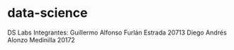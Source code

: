 # data-science
DS Labs
Integrantes:
Guillermo Alfonso Furlán Estrada 20713
Diego Andrés Alonzo Medinilla 20172
